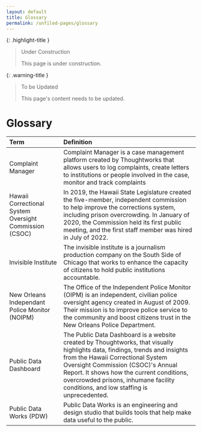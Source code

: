 ```yaml
---
layout: default
title: Glossary
permalink: /unfiled-pages/glossary
---
```


{: .highlight-title }
> Under Construction
>
> This page is under construction.

{: .warning-title }
> To be Updated
>
> This page's content needs to be updated.

# Glossary

| Term | Definition |
| :--- | :---       |
| Complaint Manager | Complaint Manager is a case management platform created by Thoughtworks that allows users to log complaints, create letters to institutions or people involved in the case, monitor and track complaints |
| Hawaii Correctional System Oversight Commission (CSOC) | In 2019, the Hawaii State Legislature created the five-member, independent commission to help improve the corrections system, including prison overcrowding. In January of 2020, the Commission held its first public meeting, and the first staff member was hired in July of 2022. |
| Invisible Institute | The invisible institute is a journalism production company on the South Side of Chicago that works to enhance the capacity of citizens to hold public institutions accountable. |
| New Orleans Independant Police Monitor (NOIPM) | The Office of the Independent Police Monitor (OIPM) is an independent, civilian police oversight agency created in August of 2009. Their mission is to improve police service to the community and boost citizens trust in the New Orleans Police Department. |
| Public Data Dashboard | The Public Data Dashboard is a website created by Thoughtworks, that visually highlights data, findings, trends and insights from the Hawaii Correctional System Oversight Commission (CSOC)'s Annual Report. It shows how the current conditions, overcrowded prisons, inhumane facility conditions, and low staffing is unprecedented. |                      
| Public Data Works (PDW) | Public Data Works is an engineering and design studio that builds tools that help make data useful to the public. |